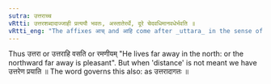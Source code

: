 ```yaml
---
sutra: उत्तराच्च
vRtti: उत्तरशब्दादाज्जाही प्रत्ययौ भवतः, अस्तातेरर्थे, दूरे चेदवधिमानवधेर्भवति ॥
vRtti_eng: "The affixes आच् and आहि come after _uttara_ in the sense of _astati_; when the reference is distant limit."
---
```

Thus उत्तरा or उत्तराहि वसति or रमणीयम् "He lives far away in the north: or the northward far away is pleasant". But when 'distance' is not meant we have उत्तरेण प्रयाति ॥ The word governs this also: as उत्तरादागतः ॥
